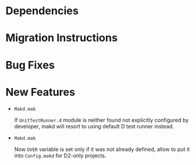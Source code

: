 Dependencies
============

Migration Instructions
======================

Bug Fixes
=========

New Features
============

* ``Makd.mak``

  If ``UnitTestRunner.d`` module is neither found not explicitly
  configured by developer, makd will resort to using default D test
  runner instead.

* ``Makd.mak``

  Now `DVER` variable is set only if it was not already defined,
  allow to put it into `Config.makd` for D2-only projects.

